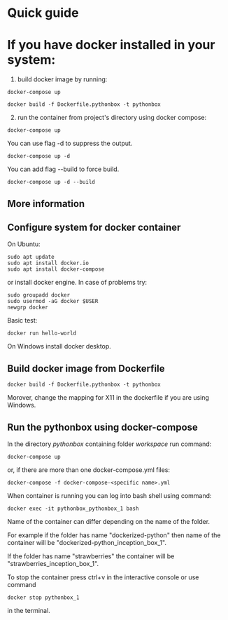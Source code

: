 # Quick guide
# If you have docker installed in your system:
1. build docker image by running:
```
docker-compose up
```

```
docker build -f Dockerfile.pythonbox -t pythonbox
```
2. run the container from project's directory using docker compose:
```
docker-compose up
```

You can use flag -d to suppress the output.

```
docker-compose up -d
```

You can add flag --build to force build.

```
docker-compose up -d --build
```
## More information
## Configure system for docker container
On Ubuntu:
```
sudo apt update
sudo apt install docker.io
sudo apt install docker-compose
```
or install docker engine.
In case of problems try:
```
sudo groupadd docker
sudo usermod -aG docker $USER
newgrp docker
```

Basic test:
```
docker run hello-world
```

On Windows install docker desktop.

## Build docker image from Dockerfile
```
docker build -f Dockerfile.pythonbox -t pythonbox
```

Morover, change the mapping for X11 in the dockerfile if you are using Windows.

## Run the pythonbox using docker-compose
In the directory *pythonbox* containing folder *workspace* run command:
```
docker-compose up
```
or, if there are more than one docker-compose.yml files:
```
docker-compose -f docker-compose-<specific name>.yml
```

When container is running you can log into bash shell using command:
```
docker exec -it pythonbox_pythonbox_1 bash
```

Name of the container can differ depending on the name of the folder. 

For example if the folder has name "dockerized-python" then name of the container will be "dockerized-python_inception_box_1". 

If the folder has name "strawberries" the container will be "strawberries_inception_box_1".

To stop the container press ctrl+v in the interactive console or use command 
```
docker stop pythonbox_1
```
in the terminal. 

